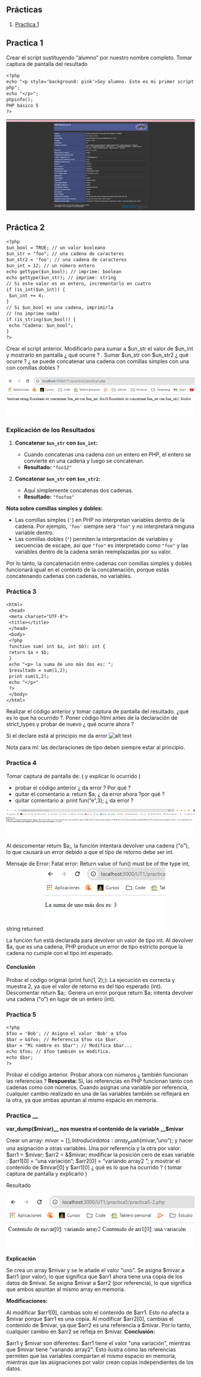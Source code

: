 ## Prácticas
1. [Practica 1](UT1/practica1)  
## Practica 1
Crear el script sustituyendo “alumno” por nuestro
nombre completo. Tomar captura de pantalla del resultado
```
<?php
echo "<p style='background: pink'>Soy alumno. Este es mi primer script php";
echo "</p>";
phpinfo();
PHP básico 5
?>
```

<img src="./images/practica1.png" width="800">

## Práctica 2 
```
<?php
$un_bool = TRUE; // un valor booleano
$un_str = "foo"; // una cadena de caracteres
$un_str2 = 'foo'; // una cadena de caracteres
$un_int = 12; // un número entero
echo gettype($un_bool); // imprime: boolean
echo gettype($un_str); // imprime: string
// Si este valor es un entero, incrementarlo en cuatro
if (is_int($un_int)) {
 $un_int += 4;
}
// Si $un_bool es una cadena, imprimirla
// (no imprime nada)
if (is_string($un_bool)) {
 echo "Cadena: $un_bool";
}
?>
```
Crear el script anterior. Modificarlo para sumar a $un_str el valor de $un_int y
mostrarlo en pantalla ¿ qué ocurre ? .
Sumar $un_str con $un_str2 ¿ qué ocurre ? ¿ se puede concatenar una cadena con comillas
simples con una con comillas dobles ?  

![alt text](./images/image-practica2.png)


### Explicación de los Resultados

1. **Concatenar `$un_str` con `$un_int`:**
   - Cuando concatenas una cadena con un entero en PHP, el entero se convierte en una cadena y luego se concatenan.
   - **Resultado:** `"foo12"`

2. **Concatenar `$un_str` con `$un_str2`:**
   - Aquí simplemente concatenas dos cadenas.
   - **Resultado:** `"foofoo"`

**Nota sobre comillas simples y dobles:**

- Las comillas simples (`'`) en PHP no interpretan variables dentro de la cadena. Por ejemplo, `'foo'` siempre será `"foo"` y no interpretará ninguna variable dentro.
- Las comillas dobles (`"`) permiten la interpretación de variables y secuencias de escape, así que `"foo"` es interpretado como `"foo"` y las variables dentro de la cadena serán reemplazadas por su valor.

Por lo tanto, la concatenación entre cadenas con comillas simples y dobles funcionará igual en el contexto de la concatenación, porque estás concatenando cadenas con cadenas, no variables.

### Práctica 3
```
<html>
 <head>
 <meta charset="UTF-8">
 <title></title>
 </head>
 <body>
 <?php
 function sum( int $a, int $b): int {
 return $a + $b;
 }
 echo "<p> la suma de uno más dos es: ";
 $resultado = sum(1,2);
 print sum(1,2);
 echo "</p>"
 ?>
 </body>
</html>
```

Realizar el código anterior y tomar captura de pantalla del resultado. ¿qué es lo
que ha ocurrido ?. Poner código html antes de la declaración de strict_types y probar de
nuevo ¿ qué ocurre ahora ?

   Si el declare está al principio me da error 
   ![alt text](./images/image-practica3-error)
   

Nota para mí: las declaraciones de tipo deben siempre estar al principio.

### Practica 4
Tomar captura de pantalla de: ( y explicar lo ocurrido )
- probar el código anterior ¿ da error ? Por qué ?
- quitar el comentario a: return $a; ¿ da error ahora ?por qué ?
- quitar comentario a: print fun(“e”,3); ¿ da error ?

![alt text](./images/imageprac4.png)

Al descomentar return $a;, la función intentará devolver una cadena ("o"), lo que causará un error debido a que el tipo de retorno debe ser int.

Mensaje de Error:
Fatal error: Return value of fun() must be of the type int, string returned
![alt text](./images/image-1.png)

La función fun está declarada para devolver un valor de tipo int. Al devolver $a, que es una cadena, PHP produce un error de tipo estricto porque la cadena no cumple con el tipo int esperado.

#### Conclusión
Probar el código original (print fun(1, 2);): La ejecución es correcta y muestra 2, ya que el valor de retorno es del tipo esperado (int).
Descomentar return $a;: Genera un error porque return $a; intenta devolver una cadena ("o") en lugar de un entero (int).

### Practica 5
```
<?php
$foo = 'Bob'; // Asigna el valor 'Bob' a $foo
$bar = &$foo; // Referencia $foo vía $bar.
$bar = "Mi nombre es $bar"; // Modifica $bar...
echo $foo; // $foo también se modifica.
echo $bar;
?>
```
Probar el código anterior. Probar ahora con números ¿ también funcionan las
referencias ?
__Respuesta:__ Sí, las referencias en PHP funcionan tanto con cadenas como con números. Cuando asignas una variable por referencia, cualquier cambio realizado en una de las variables también se reflejará en la otra, ya que ambas apuntan al mismo espacio en memoria.

### Practica __
__var_dump($mivar)__ nos muestra el contenido de la variable __$mivar__ 

Crear un array: $mivar = []; Introducir datos: array_push($mivar,”uno”); y hacer una asignación a otras variables. Una por referencia y la otra por valor:  
$arr1 = $mivar;
$arr2 = &$mivar;
modificar la posición cero de esas variable : $arr1[0] = “una variación”; $arr2[0] =
“variando array2 ”;
y mostrar el contenido de $mivar[0] y $arr1[0]
¿ qué es lo que ha ocurrido ? ( tomar captura de pantalla y explicarlo )

Resultado 

![alt text](./images/image-practica5-2.png)

__Explicación__  

Se crea un array $mivar y se le añade el valor "uno".
Se asigna $mivar a $arr1 (por valor), lo que significa que $arr1 ahora tiene una copia de los datos de $mivar.
Se asigna $mivar a $arr2 (por referencia), lo que significa que ambos apuntan al mismo array en memoria.

__Modificaciones:__  

Al modificar $arr1[0], cambias solo el contenido de $arr1. Esto no afecta a $mivar porque $arr1 es una copia.
Al modificar $arr2[0], cambias el contenido de $mivar, ya que $arr2 es una referencia a $mivar. Por lo tanto, cualquier cambio en $arr2 se refleja en $mivar.
__Conclusión:__  

$arr1 y $mivar son diferentes: $arr1 tiene el valor "una variación", mientras que $mivar tiene "variando array2". Esto ilustra cómo las referencias permiten que las variables compartan el mismo espacio en memoria, mientras que las asignaciones por valor crean copias independientes de los datos.

